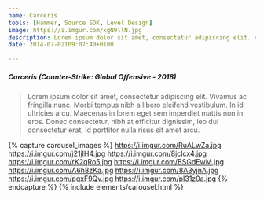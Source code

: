 ```yaml
---
name: Carceris
tools: [Hammer, Source SDK, Level Design]
image: https://i.imgur.com/xgN9llN.jpg
description: Lorem ipsum dolor sit amet, consectetur adipiscing elit. Vivamus ac fringilla nunc.
date: 2014-07-02T09:07:40+0100

---
```


##### Carceris (Counter-Strike: Global Offensive - 2018)
>  Lorem ipsum dolor sit amet, consectetur adipiscing elit. Vivamus ac fringilla nunc. Morbi tempus nibh a libero eleifend vestibulum. In id ultricies arcu. Maecenas in lorem eget sem imperdiet mattis non in eros. Donec consectetur, nibh at efficitur dignissim, leo dui consectetur erat, id porttitor nulla risus sit amet arcu.


{% capture carousel_images %}
https://i.imgur.com/RuALwZa.jpg
https://i.imgur.com/j21jIH4.jpg
https://i.imgur.com/8jcIcx4.jpg
https://i.imgur.com/rK2qRo5.jpg
https://i.imgur.com/BSGdEwM.jpg
https://i.imgur.com/A6h8zKa.jpg
https://i.imgur.com/8A3yjnA.jpg
https://i.imgur.com/pqxF9Qv.jpg
https://i.imgur.com/pI31z0a.jpg
{% endcapture %}
{% include elements/carousel.html %}

